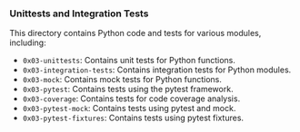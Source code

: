 ### Unittests and Integration Tests
This directory contains Python code and tests for various modules, including:
- `0x03-unittests`: Contains unit tests for Python functions.
- `0x03-integration-tests`: Contains integration tests for Python modules.
- `0x03-mock`: Contains mock tests for Python functions.
- `0x03-pytest`: Contains tests using the pytest framework.
- `0x03-coverage`: Contains tests for code coverage analysis.
- `0x03-pytest-mock`: Contains tests using pytest and mock.
- `0x03-pytest-fixtures`: Contains tests using pytest fixtures.